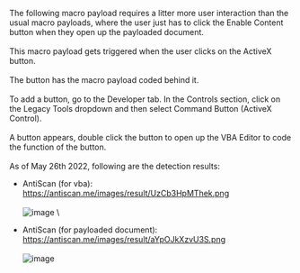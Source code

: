 The following macro payload requires a litter more user interaction than the usual macro payloads, where the user just has to click the Enable Content button
when they open up the payloaded document.
\
\
This macro payload gets triggered when the user clicks on the ActiveX button.
\
\
The button has the macro payload coded behind it.
\
\
To add a button, go to the Developer tab. In the Controls section, click on the Legacy Tools dropdown and then select Command Button (ActiveX Control).
\
\
A button appears, double click the button to open up the VBA Editor to code the function of the button.
\
\
As of May 26th 2022, following are the detection results:

- AntiScan (for vba): https://antiscan.me/images/result/UzCb3HpMThek.png
\
\
![image](https://user-images.githubusercontent.com/53261217/170439495-239f9d9b-dcc1-4ae3-9acd-beaff67287d1.png)
\

- AntiScan (for payloaded document): https://antiscan.me/images/result/aYpOJkXzvU3S.png
\
\
![image](https://user-images.githubusercontent.com/53261217/170440126-5578d40d-ed49-412d-b3fc-55d959ed589c.png)

